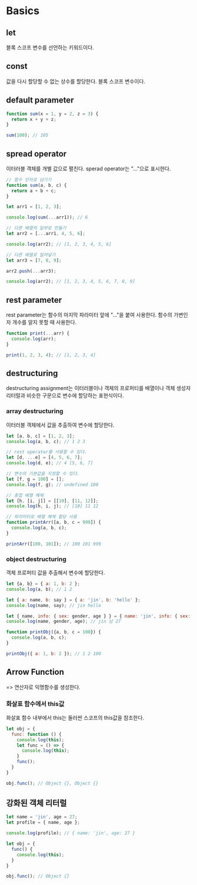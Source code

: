 # Basics

## let

블록 스코프 변수를 선언하는 키워드이다.

## const

값을 다시 할당할 수 없는 상수를 할당한다. 블록 스코프 변수이다.

## default parameter

``` javascript
function sum(x = 1, y = 2, z = 3) {
  return x + y + z;
}

sum(100); // 105
```

## spread operator

이터러블 객체를 개별 값으로 펼친다. sperad operator는 "..."으로 표시한다.

``` javascript
// 함수 인자로 넘기기
function sum(a, b, c) {
  return a + b + c;
}

let arr1 = [1, 2, 3];

console.log(sum(...arr1)); // 6

// 다른 배열의 일부로 만들기
let arr2 = [...arr1, 4, 5, 6];

console.log(arr2); // [1, 2, 3, 4, 5, 6]

// 다른 배열로 밀어넣기
let arr3 = [7, 8, 9];

arr2.push(...arr3);

console.log(arr2); // [1, 2, 3, 4, 5, 6, 7, 8, 9]
```

## rest parameter

rest parameter는 함수의 마지막 파라미터 앞에 "..."을 붙여 사용한다. 함수의 가변인자 개수를 알지 못할 때 사용한다.

``` javascript
function print(...arr) {
  console.log(arr);
}

print(1, 2, 3, 4); // [1, 2, 3, 4]
```

## destructuring

destructuring assignment는 이터러블이나 객체의 프로퍼티를 배열이나 객체 생성자 리터럴과 비슷한 구문으로 변수에 할당하는 표현식이다.

### array destructuring

이터러블 객체에서 값을 추출하여 변수에 할당한다.

``` javascript
let [a, b, c] = [1, 2, 3];
console.log(a, b, c); // 1 2 3

// rest operator를 사용할 수 있다.
let [d, ...e] = [4, 5, 6, 7];
console.log(d, e); // 4 [5, 6, 7]

// 변수의 기본값을 지정할 수 있다.
let [f, g = 100] = [];
console.log(f, g); // undefined 100

// 중첩 배열 해체
let [h, [i, j]] = [[10], [11, 12]];
console.log(h, i, j); // [10] 11 12

// 파라미터로 배열 해체 할당 사용
function printArr([a, b, c = 999]) {
  console.log(a, b, c);
}

printArr([100, 101]); // 100 101 999
```

### object destructuring

객체 프로퍼티 값을 추출해서 변수에 할당한다.

``` javascript
let {a, b} = { a: 1, b: 2 };
console.log(a, b); // 1 2

let { a: name, b: say } = { a: 'jin', b: 'hello' };
console.log(name, say); // jin hello

let { name, info: { sex: gender, age } } = { name: 'jin', info: { sex: '남', age: 27 } };
console.log(name, gender, age); // jin 남 27

function printObj({a, b, c = 100}) {
  console.log(a, b, c);
}

printObj({ a: 1, b: 2 }); // 1 2 100
```

## Arrow Function

=> 연산자로 익명함수를 생성한다.

### 화살표 함수에서 this값

화살표 함수 내부에서 this는 둘러싼 스코프의 this값을 참조한다.

``` javascript
let obj = {
  func: function () {
    console.log(this);
    let func = () => {
      console.log(this);
    }
    func();
  }
}

obj.func(); // Object {}, Object {}
```

## 강화된 객체 리터럴

``` javascript
let name = 'jin', age = 27;
let profile = { name, age };

console.log(profile); // { name: 'jin', age: 27 }

let obj = {
  func() {
    console.log(this);
  }
}

obj.func(); // Object {}
```
